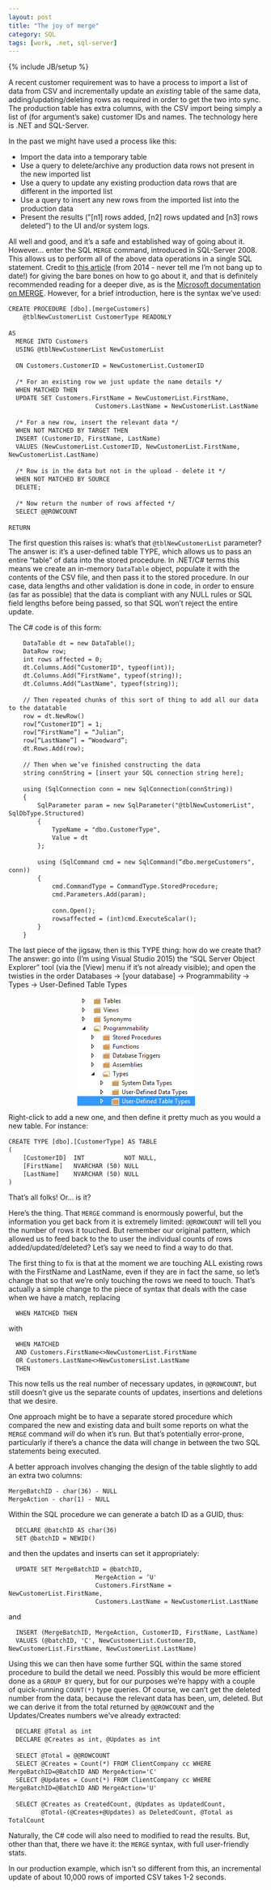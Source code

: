 ```yaml
---
layout: post
title: "The joy of merge"
category: SQL
tags: [work, .net, sql-server]
---
```

{% include JB/setup %}

A recent customer requirement was to have a process to import a list of data from CSV and incrementally update an *existing* table of the same data, adding/updating/deleting rows as required in order to get the two into sync. The production table has extra columns, with the CSV import being simply a list of (for argument’s sake) customer IDs and names. The technology here is .NET and SQL-Server. 

In the past we might have used a process like this:
 * Import the data into a temporary table
 * Use a query to delete/archive any production data rows not present in the new imported list
 * Use a query to update any existing production data rows that are different in the imported list
 * Use a query to insert any new rows from the imported list into the production data
 * Present the results ("[n1] rows added, [n2] rows updated and [n3] rows deleted”) to the UI and/or system logs.

All well and good, and it’s a safe and established way of going about it. However… enter the SQL `MERGE` command, introduced in SQL-Server 2008. This allows us to perform all of the above data operations in a single SQL statement. Credit to [this article](https://www.aspsnippets.com/Articles/SqlBulkCopy--Bulk-Insert-records-and-Update-existing-rows-if-record-exists-using-C-and-VBNet.aspx) (from 2014 - never tell me I’m not bang up to date!) for giving the bare bones on how to go about it, and that is definitely recommended reading for a deeper dive, as is the [Microsoft documentation on MERGE](https://docs.microsoft.com/en-us/sql/t-sql/statements/merge-transact-sql). However, for a brief introduction, here is the syntax we’ve used:

	CREATE PROCEDURE [dbo].[mergeCustomers]
	    @tblNewCustomerList CustomerType READONLY

	AS
      MERGE INTO Customers 
      USING @tblNewCustomerList NewCustomerList

      ON Customers.CustomerID = NewCustomerList.CustomerID

      /* For an existing row we just update the name details */
      WHEN MATCHED THEN
      UPDATE SET Customers.FirstName = NewCustomerList.FirstName,
                            Customers.LastName = NewCustomerList.LastName

      /* For a new row, insert the relevant data */
      WHEN NOT MATCHED BY TARGET THEN
      INSERT (CustomerID, FirstName, LastName)
      VALUES (NewCustomerList.CustomerID, NewCustomerList.FirstName, NewCustomerList.LastName)

      /* Row is in the data but not in the upload - delete it */
      WHEN NOT MATCHED BY SOURCE
      DELETE;

      /* Now return the number of rows affected */
      SELECT @@ROWCOUNT
 
	RETURN

The first question this raises is: what’s that `@tblNewCustomerList` parameter? The answer is: it’s a user-defined table TYPE, which allows us to pass an entire “table” of data into the stored procedure. In .NET/C# terms this means we create an in-memory `DataTable` object, populate it with the contents of the CSV file, and then pass it to the stored procedure. In our case, data lengths and other validation is done in code, in order to ensure (as far as possible) that the data is compliant with any NULL rules or SQL field lengths before being passed, so that SQL won’t reject the entire update. 

The C# code is of this form:

        DataTable dt = new DataTable();
        DataRow row;
        int rows affected = 0;
        dt.Columns.Add(“CustomerID", typeof(int));
        dt.Columns.Add(“FirstName", typeof(string));
        dt.Columns.Add(“LastName", typeof(string));
        
        // Then repeated chunks of this sort of thing to add all our data to the datatable
        row = dt.NewRow()
        row[“CustomerID”] = 1;
        row[“FirstName”] = “Julian”;
        row[“LastName”] = “Woodward”;
        dt.Rows.Add(row);

        // Then when we’ve finished constructing the data
        string connString = [insert your SQL connection string here];
                    
        using (SqlConnection conn = new SqlConnection(connString))
        {
            SqlParameter param = new SqlParameter("@tblNewCustomerList", SqlDbType.Structured)
            {
                TypeName = "dbo.CustomerType",
                Value = dt
            };

            using (SqlCommand cmd = new SqlCommand(“dbo.mergeCustomers", conn))
            {
                cmd.CommandType = CommandType.StoredProcedure;
                cmd.Parameters.Add(param);

                conn.Open();
                rowsaffected = (int)cmd.ExecuteScalar();
            }
        }

The last piece of the jigsaw, then is this TYPE thing: how do we create that? The answer: go into (I’m using Visual Studio 2015) the “SQL Server Object Explorer” tool (via the [View] menu if it’s not already visible); and open the twisties in the order
Databases -> [your database] -> Programmability -> Types -> User-Defined Table Types

<img src="/assets/img/blog/sqlserver-udtt.png" alt="Screenshot: SQL-Server User-Defined Table Types menu" title="Screenshot: Webstorm" style="display: block; margin: 1em auto "/>


Right-click to add a new one, and then define it pretty much as you would a new table. For instance:

	CREATE TYPE [dbo].[CustomerType] AS TABLE
	(
	    [CustomerID]  INT           NOT NULL,
	    [FirstName]   NVARCHAR (50) NULL
	    [LastName]    NVARCHAR (50) NULL
	)

That’s all folks!
Or… is it?

Here’s the thing. That `MERGE` command is enormously powerful, but the information you get back from it is extremely limited: `@@ROWCOUNT` will tell you the number of rows it touched. But remember our original pattern, which allowed us to feed back to the to user the individual counts of rows added/updated/deleted? Let’s say we need to find a way to do that.

The first thing to fix is that at the moment we are touching ALL existing rows with the FirstName and LastName, even if they are in fact the same, so let’s change that so that we’re only touching the rows we need to touch. That’s actually a simple change to the piece of syntax that deals with the case when we have a match, replacing

      WHEN MATCHED THEN
with

      WHEN MATCHED
      AND Customers.FirstName<>NewCustomerList.FirstName
      OR Customers.LastName<>NewCustomersList.LastName
      THEN

This now tells us the real number of necessary updates, in `@@ROWCOUNT`, but still doesn’t give us the separate counts of updates, insertions and deletions that we desire.

One approach might be to have a separate stored procedure which compared the new and existing data and built some reports on what the `MERGE` command *will* do when it’s run. But that’s potentially error-prone, particularly if there’s a chance the data will change in between the two SQL statements being executed. 

A better approach involves changing the design of the table slightly to add an extra two columns:

	MergeBatchID - char(36) - NULL
	MergeAction - char(1) - NULL

Within the SQL procedure we can generate a batch ID as a GUID, thus:

      DECLARE @batchID AS char(36)
      SET @batchID = NEWID()

and then the updates and inserts can set it appropriately:

      UPDATE SET MergeBatchID = @batchID,
                            MergeAction = ‘U'
                            Customers.FirstName = NewCustomerList.FirstName,
                            Customers.LastName = NewCustomerList.LastName
and

      INSERT (MergeBatchID, MergeAction, CustomerID, FirstName, LastName)
      VALUES (@batchID, 'C', NewCustomerList.CustomerID, NewCustomerList.FirstName, NewCustomerList.LastName)

Using this we can then have some further SQL within the same stored procedure to build the detail we need. Possibly this would be more efficient done as a `GROUP BY` query, but for our purposes we’re happy with a couple of quick-running `COUNT(*)` type queries. Of course, we can’t get the deleted number from the data, because the relevant data has been, um, deleted. But we can derive it from the total returned by `@@ROWCOUNT` and the Updates/Creates numbers we've already extracted:

      DECLARE @Total as int
      DECLARE @Creates as int, @Updates as int
      
      SELECT @Total = @@ROWCOUNT
      SELECT @Creates = Count(*) FROM ClientCompany cc WHERE MergeBatchID=@BatchID AND MergeAction='C'
      SELECT @Updates = Count(*) FROM ClientCompany cc WHERE MergeBatchID=@BatchID AND MergeAction='U'

      SELECT @Creates as CreatedCount, @Updates as UpdatedCount, 
             @Total-(@Creates+@Updates) as DeletedCount, @Total as TotalCount

Naturally, the C# code will also need to modified to read the results. But, other than that, there we have it: the `MERGE` syntax, with full user-friendly stats. 

In our production example, which isn't so different from this, an incremental update of about 10,000 rows of imported CSV takes 1-2 seconds. 
